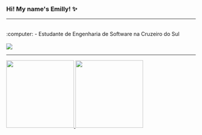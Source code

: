 ### Hi! My name's Emilly! ✨
<hr>
<div style="display: inline_block"><br>
:computer: - Estudante de Engenharia de Software na Cruzeiro do Sul<br>
</div>

<div style="display: inline_block"><br>
  <!-- <a href="https://www.instagram.com/codebyduda/" target="_blank"><img src="https://img.shields.io/badge/-Instagram-%23E4405F?style=for-the-badge&logo=instagram&logoColor=white" target="_blank"></a>
  <a href="https://www.youtube.com/channel/UCGr4Ent9-hTshgRnEgFFJdA" target="_blank"><img src="https://img.shields.io/badge/YouTube-FF0000?style=for-the-badge&logo=youtube&logoColor=white" target="_blank"></a> --> 
  <a href="https://www.linkedin.com/in/emillydiniz/" target="_blank"><img src="https://img.shields.io/badge/-LinkedIn-%230077B5?style=for-the-badge&logo=linkedin&logoColor=white" target="_blank"></a>
</div>
<hr>
<div>
 <a href="https://github.com/emillydiniz">
 <img height="180em" src="https://github-readme-stats.vercel.app/api?username=emillydiniz&show_icons=true&theme=radical&include_all_commits=true&count_private=true"/>
 <img height="180em" src="https://github-readme-stats.vercel.app/api/top-langs/?username=emillydiniz&layout=compact&langs_count=7&theme=radical"/>
</div>
